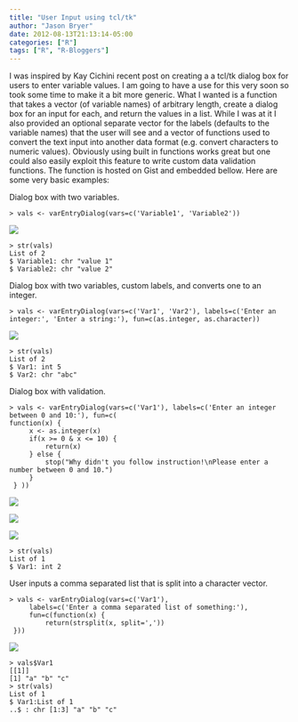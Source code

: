 ```yaml
---
title: "User Input using tcl/tk"
author: "Jason Bryer"
date: 2012-08-13T21:13:14-05:00
categories: ["R"]
tags: ["R", "R-Bloggers"]
---
```


I was inspired by Kay Cichini  recent post on creating a a tcl/tk dialog box for users to enter variable values. I am going to have a use for this very soon so took some time to make it a bit more generic. What I wanted is a function that takes a vector (of variable names) of arbitrary length, create a dialog box for an input for each, and return the values in a list. While I was at it I also provided an optional separate vector for the labels (defaults to the variable names) that the user will see and a vector of functions used to convert the text input into another data format (e.g. convert characters to numeric values). Obviously using built in functions works great but one could also easily exploit this feature to write custom data validation functions. The function is hosted on Gist and embedded bellow. Here are some very basic examples:

Dialog box with two variables.

	> vals <- varEntryDialog(vars=c('Variable1', 'Variable2'))

![](http://jason.bryer.org/images/VariableUI1.jpg)

	> str(vals)
	List of 2
	$ Variable1: chr "value 1"
	$ Variable2: chr "value 2"

Dialog box with two variables, custom labels, and converts one to an integer.

	> vals <- varEntryDialog(vars=c('Var1', 'Var2'), labels=c('Enter an integer:', 'Enter a string:'), fun=c(as.integer, as.character))

![](http://jason.bryer.org/images/VariableUI2.jpg)

	> str(vals)
	List of 2
	$ Var1: int 5
	$ Var2: chr "abc"

Dialog box with validation.

	> vals <- varEntryDialog(vars=c('Var1'), labels=c('Enter an integer between 0 and 10:'), fun=c(
	function(x) {
	     x <- as.integer(x)
	     if(x >= 0 & x <= 10) {
	         return(x)
	     } else {
	         stop("Why didn't you follow instruction!\nPlease enter a number between 0 and 10.")
	     }
	 } ))

![](http://jason.bryer.org/images/VariableUI3.jpg)

![](http://jason.bryer.org/images/VariableUI4.jpg)

![](http://jason.bryer.org/images/VariableUI5.jpg)

	> str(vals)
	List of 1
	$ Var1: int 2

User inputs a comma separated list that is split into a character vector.

	> vals <- varEntryDialog(vars=c('Var1'),
	     labels=c('Enter a comma separated list of something:'),
	     fun=c(function(x) {
	         return(strsplit(x, split=','))
	 }))

![](http://jason.bryer.org/images/VariableUI6.jpg)

	> vals$Var1
	[[1]]
	[1] "a" "b" "c"
	> str(vals)
	List of 1
	$ Var1:List of 1
	..$ : chr [1:3] "a" "b" "c"
